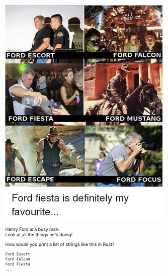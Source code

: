 ![Henry](ford.png)

Henry Ford is a busy man.  
Look at all the things he's doing!

How would you print a list of strings like this in Rust?

```
Ford Escort
Ford Falcon
Ford Fiesta
...
```

